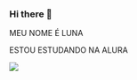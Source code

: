 ### Hi there 👋

MEU NOME É LUNA

ESTOU ESTUDANDO NA ALURA

![](https://media.tenor.com/sR6tkmxxrhQAAAAd/depressed-bored.gif)
